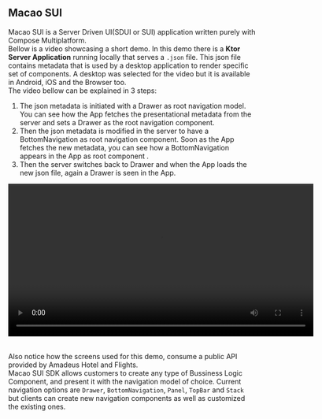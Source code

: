 ## Macao SUI
Macao SUI is a Server Driven UI(SDUI or SUI) application written purely with Compose Multiplatform.
<BR/>
Bellow is a video showcasing a short demo. In this demo there is a **Ktor Server Application** running locally that serves a `.json` file. This json file contains metadata that is used by a desktop application to render specific set of components. A desktop was selected for the video but it is available in Android, iOS and the Browser too.
<BR/>
The video bellow can be explained in 3 steps:
<BR/>
1. The json metadata is initiated with a Drawer as root navigation model. You can see how the App fetches the presentational metadata from the server and sets a Drawer as the root navigation component.
2. Then the json metadata is modified in the server to have a BottomNavigation as root navigation component. Soon as the App fetches the new metadata, you can see how a BottomNavigation appears in the App as root component . 
3. Then the server switches back to Drawer and when the App loads the new json file, again a Drawer is seen in the App.

<table border="0">
 <tr>
   <video width="620" src="https://github.com/pablichjenkov/macao-sdui-app/assets/5303301/da6410a8-c096-4489-9dc5-e85ebde77ed4" />
 </tr>
</table>

Also notice how the screens used for this demo, consume a public API provided by Amadeus Hotel and Flights.
<BR/>
Macao SUI SDK allows customers to create any type of Bussiness Logic Component, and present it with the navigation model of choice. Current navigation options are `Drawer`, `BottomNavigation`, `Panel`, `TopBar` and `Stack` but clients can create new navigation components as well as customized the existing ones.

